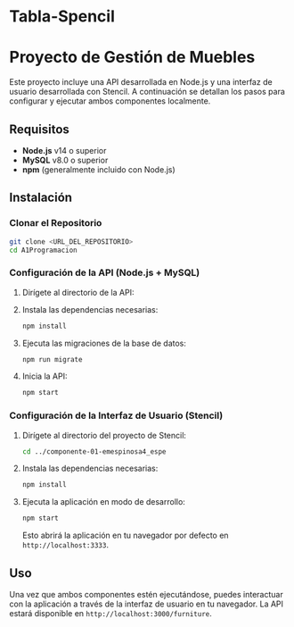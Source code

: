 # Tabla-Spencil


# Proyecto de Gestión de Muebles

Este proyecto incluye una API desarrollada en Node.js y una interfaz de usuario desarrollada con Stencil. A continuación se detallan los pasos para configurar y ejecutar ambos componentes localmente.

## Requisitos

- **Node.js** v14 o superior
- **MySQL** v8.0 o superior
- **npm** (generalmente incluido con Node.js)

## Instalación

### Clonar el Repositorio

```bash
git clone <URL_DEL_REPOSITORIO>
cd A1Programacion
```

### Configuración de la API (Node.js + MySQL)

1. Dirígete al directorio de la API:


2. Instala las dependencias necesarias:

    ```bash
    npm install
    ```

3. Ejecuta las migraciones de la base de datos:

    ```bash
    npm run migrate
    ```

4. Inicia la API:

    ```bash
    npm start
    ```

### Configuración de la Interfaz de Usuario (Stencil)

1. Dirígete al directorio del proyecto de Stencil:

    ```bash
    cd ../componente-01-emespinosa4_espe
    ```

2. Instala las dependencias necesarias:

    ```bash
    npm install
    ```

3. Ejecuta la aplicación en modo de desarrollo:

    ```bash
    npm start
    ```

    Esto abrirá la aplicación en tu navegador por defecto en `http://localhost:3333`.

## Uso

Una vez que ambos componentes estén ejecutándose, puedes interactuar con la aplicación a través de la interfaz de usuario en tu navegador. La API estará disponible en `http://localhost:3000/furniture`.

